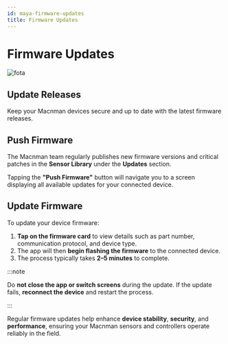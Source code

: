 ```yaml
---
id: maya-firmware-updates
title: Firmware Updates
---
```


# Firmware Updates

![fota](/img/mayascreens/firmware_update.svg)

## Update Releases

Keep your Macnman devices secure and up to date with the latest firmware releases.

## Push Firmware
The Macnman team regularly publishes new firmware versions and critical patches in the **Sensor Library** under the **Updates** section. 

Tapping the **"Push Firmware"** button will navigate you to a screen displaying all available updates for your connected device.

## Update Firmware
To update your device firmware:

1. **Tap on the firmware card** to view details such as part number, communication protocol, and device type.
2. The app will then **begin flashing the firmware** to the connected device.
3. The process typically takes **2–5 minutes** to complete.

:::note

Do **not close the app or switch screens** during the update.
If the update fails, **reconnect the device** and restart the process.

:::

Regular firmware updates help enhance **device stability**, **security**, and **performance**, ensuring your Macnman sensors and controllers operate reliably in the field.